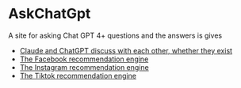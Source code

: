 # AskChatGpt
A site for asking Chat GPT 4+ questions and the answers is gives

- [Claude and ChatGPT discuss with each other, whether they exist](chatgpt-claude35-consciousness-dialogue.md)
- [The Facebook recommendation engine](./facebook-recommendation-system.md)
- [The Instagram recommendation engine](./instagram.md)
- [The Tiktok recommendation engine](./tiktok.md)
